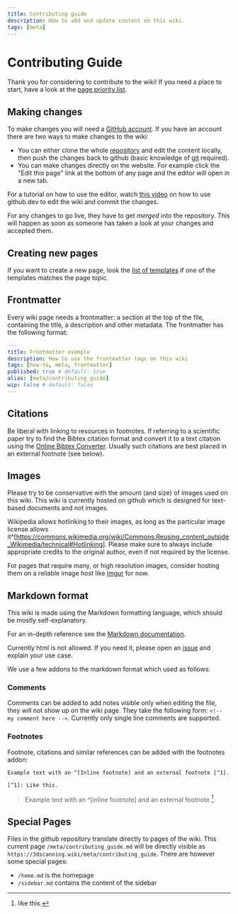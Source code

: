 ```yaml
---
title: Contributing guide
description: How to add and update content on this wiki.
tags: [meta]
---
```


# Contributing Guide


Thank you for considering to contribute to the wiki! If you need a place to start, have a look at the [page priority list](page_priority.md).

## Making changes

To make changes you will need a [GitHub account](https://github.com/join). If you have an account there are two ways to make changes to the wiki:
* You can either clone the whole [repository](https://github.com/3dscanningwiki/3dscanningwiki.github.io/) and edit the content locally, then push the changes back to github (basic knowledge of [git](https://git-scm.com/) required).
* You can make changes directly on the website. For example click the "Edit this page" link at the bottom of any page and the editor will open in a new tab. 

For a tutorial on how to use the editor, watch [this video](https://www.youtube.com/watch?v=gANADdb_cs0&start=119&end=250) on how to use github.dev to edit the wiki and commit the changes.

For any changes to go live, they have to get *merged* into the repository. This will happen as soon as someone has taken a look at your changes and accepted them.

## Creating new pages

If you want to create a new page, look the [list of templates](template.md) if one of the templates matches the page topic.

## Frontmatter

Every wiki page needs a frontmatter: a section at the top of the file, containing the title, a description and other metadata. The frontmatter has the following format:

```yaml
---
title: Frontmatter example
description: How to use the frontmatter tags on this wiki
tags: [how-to, meta, frontmatter]
published: true # default: true
alias: [meta/contributing_guide]
wip: false # default: false
---
```

## Citations

Be liberal with linking to resources in footnotes. If referring to a scientific paper try to find the Bibtex citation format and convert it to a text citation using the [Online Bibtex Converter](https://asouqi.github.io/bibtex-converter/). Usually such citations are best placed in an external footnote (see below).

## Images

Please try to be conservative with the amount (and size) of images used on this wiki. This wiki is currently hosted on github which is designed for text-based documents and not images.

Wikipedia allows hotlinking to their images, as long as the particular image license allows it^[https://commons.wikimedia.org/wiki/Commons:Reusing_content_outside_Wikimedia/technical#Hotlinking]. Please make sure to always include appropriate credits to the original author, even if not required by the license.

For pages that require many, or high resolution images, consider hosting them on a reliable image host like [imgur](https://imgur.com/upload) for now.


## Markdown format

This wiki is made using the Markdown formatting language, which should be mostly self-explanatory.

For an in-depth reference see the [Markdown documentation](https://docs.github.com/en/get-started/writing-on-github/getting-started-with-writing-and-formatting-on-github/basic-writing-and-formatting-syntax).

Currently html is not allowed. If you need it, please open an [issue](https://github.com/3dscanningwiki/Wiki-website/issues/new) and explain your use case.

We use a few addons to the markdown format which used as follows: 
### Comments

Comments can be added to add notes visible only when editing the file, they will not show up on the wiki page. They take the following form:
`<!-- my comment here -->`. Currently only single line comments are supported.

### Footnotes

Footnote, citations and similar references can be added with the footnotes addon:

```
Example text with an ^[Inline footnote] and an external footnote [^1].

[^1]: Like this.
```

> Example text with an ^[inline footnote] and an external footnote [^1].

[^1]: like this.

## Special Pages

Files in the github repository translate directly to pages of the wiki. This current page `/meta/contributing_guide.md` will be directly visible as `https://3dscanning.wiki/meta/contributing_guide`. There are however some special pages:

* `/home.md` is the homepage
* `/sidebar.md` contains the content of the sidebar